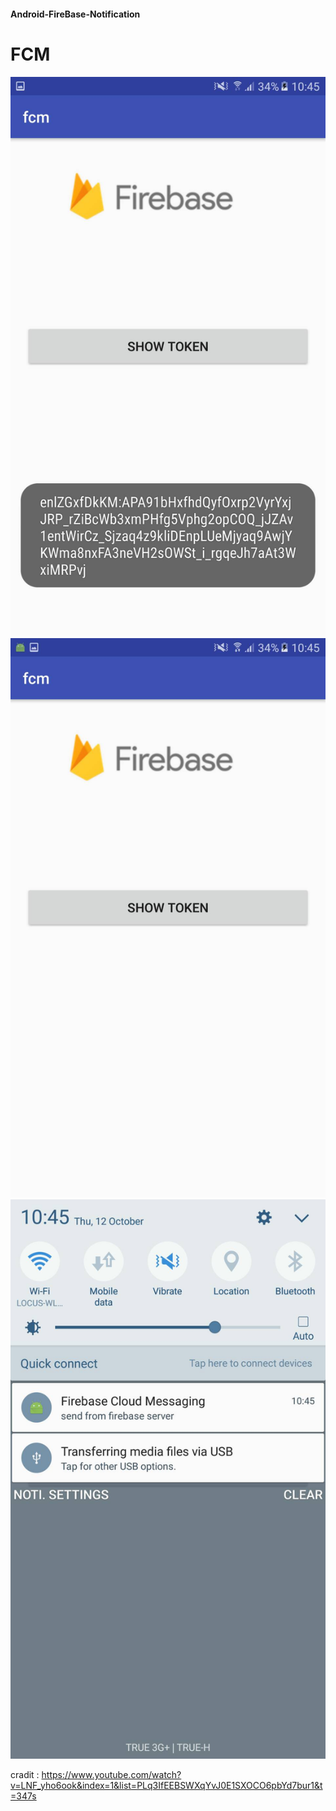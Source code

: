 #### Android-FireBase-Notification
# FCM

![Screenshot](https://github.com/anacondong/Android-FireBase-Notification/blob/master/197524.jpg)
![Screenshot](https://github.com/anacondong/Android-FireBase-Notification/blob/master/197523.jpg)
![Screenshot](https://github.com/anacondong/Android-FireBase-Notification/blob/master/197522.jpg)


cradit : https://www.youtube.com/watch?v=LNF_yho6ook&index=1&list=PLq3IfEEBSWXqYvJ0E1SXOCO6pbYd7bur1&t=347s

